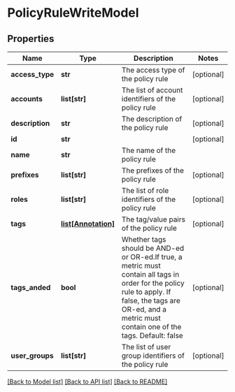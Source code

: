 # PolicyRuleWriteModel

## Properties
Name | Type | Description | Notes
------------ | ------------- | ------------- | -------------
**access_type** | **str** | The access type of the policy rule | [optional] 
**accounts** | **list[str]** | The list of account identifiers of the policy rule | [optional] 
**description** | **str** | The description of the policy rule | [optional] 
**id** | **str** |  | [optional] 
**name** | **str** | The name of the policy rule | 
**prefixes** | **list[str]** | The prefixes of the policy rule | [optional] 
**roles** | **list[str]** | The list of role identifiers of the policy rule | [optional] 
**tags** | [**list[Annotation]**](Annotation.md) | The tag/value pairs of the policy rule | [optional] 
**tags_anded** | **bool** | Whether tags should be AND-ed or OR-ed.If true, a metric must contain all tags in order for the policy rule to apply. If false, the tags are OR-ed, and a metric must contain one of the tags. Default: false | [optional] 
**user_groups** | **list[str]** | The list of user group identifiers of the policy rule | [optional] 

[[Back to Model list]](../README.md#documentation-for-models) [[Back to API list]](../README.md#documentation-for-api-endpoints) [[Back to README]](../README.md)



